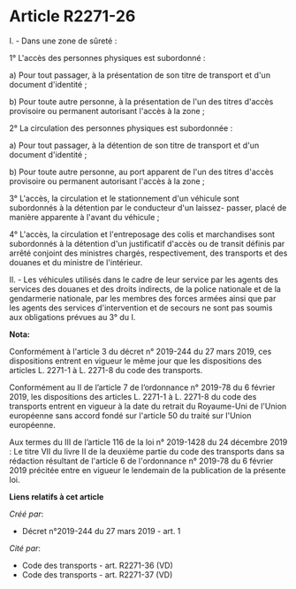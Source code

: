 # Article R2271-26

I. - Dans une zone de sûreté :

1° L'accès des personnes physiques est subordonné :

a) Pour tout passager, à la présentation de son titre de transport et d'un document d'identité ;

b) Pour toute autre personne, à la présentation de l'un des titres d'accès provisoire ou permanent autorisant l'accès à la
zone ;

2° La circulation des personnes physiques est subordonnée :

a) Pour tout passager, à la détention de son titre de transport et d'un document d'identité ;

b) Pour toute autre personne, au port apparent de l'un des titres d'accès provisoire ou permanent autorisant l'accès à la
zone ;

3° L'accès, la circulation et le stationnement d'un véhicule sont subordonnés à la détention par le conducteur d'un laissez-
passer, placé de manière apparente à l'avant du véhicule ;

4° L'accès, la circulation et l'entreposage des colis et marchandises sont subordonnés à la détention d'un justificatif
d'accès ou de transit définis par arrêté conjoint des ministres chargés, respectivement, des transports et des douanes et du
ministre de l'intérieur.

II. - Les véhicules utilisés dans le cadre de leur service par les agents des services des douanes et des droits indirects,
de la police nationale et de la gendarmerie nationale, par les membres des forces armées ainsi que par les agents des
services d'intervention et de secours ne sont pas soumis aux obligations prévues au 3° du I.

**Nota:**

Conformément à l'article 3 du décret n° 2019-244 du 27 mars 2019, ces dispositions entrent en vigueur le même jour que les
dispositions des articles L. 2271-1 à L. 2271-8 du code des transports.

Conformément au II de l’article 7 de l’ordonnance n° 2019-78 du 6 février 2019, les dispositions des articles L. 2271-1 à L.
2271-8 du code des transports entrent en vigueur à la date du retrait du Royaume-Uni de l'Union européenne sans accord fondé
sur l'article 50 du traité sur l'Union européenne.

Aux termes du III de l’article 116 de la loi n° 2019-1428 du 24 décembre 2019 : Le titre VII du livre II de la deuxième
partie du code des transports dans sa rédaction résultant de l'article 6 de l'ordonnance n° 2019-78 du 6 février 2019
précitée entre en vigueur le lendemain de la publication de la présente loi.

**Liens relatifs à cet article**

_Créé par_:

  - Décret n°2019-244 du 27 mars 2019 - art. 1

_Cité par_:

  - Code des transports - art. R2271-36 (VD)
  - Code des transports - art. R2271-37 (VD)
